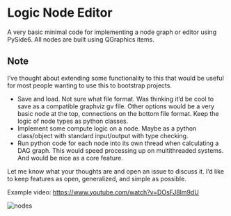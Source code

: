 # Logic Node Editor

A very basic minimal code for implementing a node graph or editor using PySide6. All nodes are built using QGraphics items.

## Note
I’ve thought about extending some functionality to this that would be useful for most people wanting to use this to bootstrap projects.

- Save and load. Not sure what file format. Was thinking it’d be cool to save as a compatible graphviz gv file. Other options would be a very basic node at the top, connections on the bottom file format. Keep the logic of node types as python classes.
- Implement some compute logic on a node. Maybe as a python class/object with standard input/output with type checking. 
- Run python code for each node into its own thread when calculating a DAG graph. This would speed processing up on multithreaded systems. And would be nice as a core feature. 


Let me know what your thoughts are and open an issue to discuss it. I’d like to keep features as open, generalized, and simple as possible.

Example video: https://www.youtube.com/watch?v=DOsFJ8lm9dU

![nodes](https://github.com/bhowiebkr/simple-node-editor/blob/master/images/node_editor.jpg)
